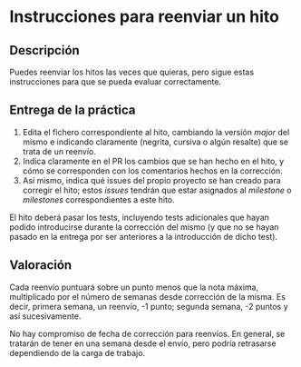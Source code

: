 Instrucciones para reenviar un hito
=====================================

Descripción
-----------------

Puedes reenviar los hitos las veces que quieras, pero sigue estas instrucciones para que se pueda evaluar correctamente.


Entrega de la práctica
--------------------------------

1. Edita el fichero correspondiente al hito, cambiando la versión *major* del mismo e indicando claramente (negrita, cursiva o algún resalte) que se trata de un reenvío.
2. Indica claramente en el PR los cambios que se han hecho en el hito, y cómo se corresponden con los comentarios hechos en la corrección.
3. Así mismo, indica qué issues del propio proyecto se han creado para corregir el hito; estos *issues* tendrán que estar asignados al *milestone* o *milestones* correspondientes a este hito.

El hito deberá pasar los tests, incluyendo tests adicionales que hayan podido introducirse durante la corrección del mismo (y que no se hayan pasado en la entrega por ser anteriores a la introducción de dicho test).

Valoración
--------------

Cada reenvío puntuará sobre un punto menos que la nota máxima,
multiplicado por el número de semanas desde corrección de la misma. Es
decir, primera semana, un reenvío, -1 punto; segunda semana, -2 puntos
y así sucesivamente.

No hay compromiso de fecha de corrección para reenvíos. En general, se tratarán de tener en una semana desde el envío, pero podría retrasarse dependiendo de la carga de trabajo.
